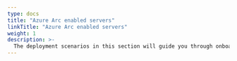```yaml
---
type: docs
title: "Azure Arc enabled servers"
linkTitle: "Azure Arc enabled servers"
weight: 1
description: >-
  The deployment scenarios in this section will guide you through onboarding various Windows and Linux server distributions as Azure Arc enabled servers.
---
```

